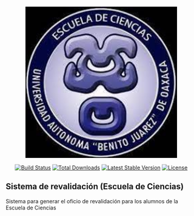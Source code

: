 <p align="center"><a href="https://laravel.com" target="_blank"><img src="https://github.com/alanarmandochavezcruz/revalidacion/blob/main/public/images/logo_escuela_ciencias.jpg" width="400" alt="Laravel Logo"></a></p>

<p align="center">
<a href="https://github.com/laravel/framework/actions"><img src="https://github.com/laravel/framework/workflows/tests/badge.svg" alt="Build Status"></a>
<a href="https://packagist.org/packages/laravel/framework"><img src="https://img.shields.io/packagist/dt/laravel/framework" alt="Total Downloads"></a>
<a href="https://packagist.org/packages/laravel/framework"><img src="https://img.shields.io/packagist/v/laravel/framework" alt="Latest Stable Version"></a>
<a href="https://packagist.org/packages/laravel/framework"><img src="https://img.shields.io/packagist/l/laravel/framework" alt="License"></a>
</p>

## Sistema de revalidación (Escuela de Ciencias)

Sistema para generar el oficio de revalidación para los alumnos de la Escuela de Ciencias

